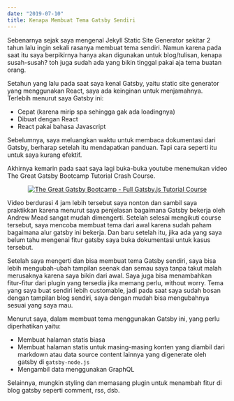 ```yaml
---
date: "2019-07-10"
title: Kenapa Membuat Tema Gatsby Sendiri
---
```


Sebenarnya sejak saya mengenal Jekyll Static Site Generator sekitar 2 tahun lalu ingin sekali rasanya membuat tema sendiri. Namun karena pada saat itu saya berpikirnya hanya akan digunakan untuk blog/tulisan, kenapa susah-susah? toh juga sudah ada yang bikin tinggal pakai aja tema buatan orang.

Setahun yang lalu pada saat saya kenal Gatsby, yaitu static site generator yang menggunakan React, saya ada keinginan untuk menjamahnya. Terlebih menurut saya Gatsby ini: 

- Cepat (karena mirip spa sehingga gak ada loadingnya)
- Dibuat dengan React
- React pakai bahasa Javascript

Sebelumnya, saya meluangkan waktu untuk membaca dokumentasi dari Gatsby, berharap setelah itu mendapatkan panduan. Tapi cara seperti itu untuk saya kurang efektif.

Akhirnya kemarin pada saat saya lagi buka-buka youtube menemukan video The Great Gatsby Bootcamp Tutorial Crash Course.

<p style="text-align: center">
  <a href="https://www.youtube.com/watch?v=kzWIUX3CpuI" target="_blank">
    <img src="https://img.youtube.com/vi/kzWIUX3CpuI/0.jpg" alt="The Great Gatsby Bootcamp - Full Gatsby.js Tutorial Course"/>
  </a>
</p>

Video berdurasi 4 jam lebih tersebut saya nonton dan sambil saya praktikkan karena menurut saya penjelasan bagaimana Gatsby bekerja oleh Andrew Mead sangat mudah dimengerti. Setelah selesai mengikuti course tersebut, saya mencoba membuat tema dari awal karena sudah paham bagaimana alur gatsby ini bekerja. Dan baru setelah itu, jika ada yang saya belum tahu mengenai fitur gatsby saya buka dokumentasi untuk kasus tersebut.

Setelah saya mengerti dan bisa membuat tema Gatsby sendiri, saya bisa lebih mengubah-ubah tampilan seenak dan semau saya tanpa takut malah merusaknya karena saya bikin dari awal. Saya juga bisa menambahkan fitur-fitur dari plugin yang tersedia jika memang perlu, without worry. Tema yang saya buat sendiri lebih customable, jadi pada saat saya sudah bosan dengan tampilan blog sendiri, saya dengan mudah bisa mengubahnya sesuai yang saya mau.

Menurut saya, dalam membuat tema menggunakan Gatsby ini, yang perlu diperhatikan yaitu:

- Membuat halaman statis biasa
- Membuat halaman statis untuk masing-masing konten yang diambil dari markdown atau data source content lainnya yang digenerate oleh gatsby di `gatsby-node.js`
- Mengambil data menggunakan GraphQL

Selainnya, mungkin styling dan memasang plugin untuk menambah fitur di blog gatsby seperti comment, rss, dsb.
